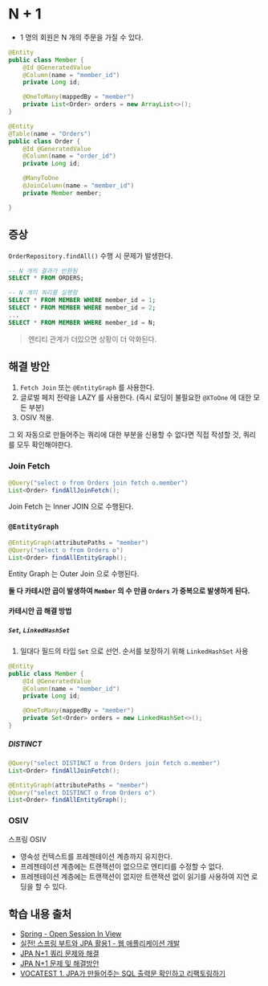 # N + 1

- 1 명의 회원은 N 개의 주문을 가질 수 있다.

```java
@Entity
public class Member {
    @Id @GeneratedValue
    @Column(name = "member_id")
    private Long id;

    @OneToMany(mappedBy = "member")
    private List<Order> orders = new ArrayList<>();
}
```

```java
@Entity
@Table(name = "Orders")
public class Order {
    @Id @GeneratedValue
    @Column(name = "order_id")
    private Long id;

    @ManyToOne
    @JoinColumn(name = "member_id")
    private Member member;

}
```

## 증상

`OrderRepository.findAll()` 수행 시 문제가 발생한다.

```sql
-- N 개의 결과가 반환됨
SELECT * FROM ORDERS;

-- N 개의 쿼리를 실행함
SELECT * FROM MEMBER WHERE member_id = 1;
SELECT * FROM MEMBER WHERE member_id = 2;
...
SELECT * FROM MEMBER WHERE member_id = N;
```

> 엔티티 관계가 더있으면 상황이 더 악화된다.

## 해결 방안

1. `Fetch Join` 또는 `@EntityGraph` 를 사용한다.
2. 글로벌 페치 전략을 LAZY 를 사용한다. (즉시 로딩이 불필요한 `@XToOne` 에 대한 모든 부분)
3. OSIV 적용.

그 외 자동으로 만들어주는 쿼리에 대한 부분을 신용할 수 없다면 직접 작성할 것, 쿼리를 모두 확인해야한다.

### Join Fetch

```java
@Query("select o from Orders join fetch o.member")
List<Order> findAllJoinFetch();
```

Join Fetch 는 Inner JOIN 으로 수행된다.

### `@EntityGraph`

```java
@EntityGraph(attributePaths = "member")
@Query("select o from Orders o")
List<Order> findAllEntityGraph();
```

Entity Graph 는 Outer Join 으로 수행된다.

**둘 다 카테시안 곱이 발생하여 `Member` 의 수 만큼 `Orders` 가 중복으로 발생하게 된다.**

#### 카테시안 곱 해결 방법

##### `Set`, `LinkedHashSet`

1. 일대다 필드의 타입 `Set` 으로 선언. 순서를 보장하기 위해 `LinkedHashSet` 사용

```java
@Entity
public class Member {
    @Id @GeneratedValue
    @Column(name = "member_id")
    private Long id;

    @OneToMany(mappedBy = "member")
    private Set<Order> orders = new LinkedHashSet<>();
}
```

##### DISTINCT

```java
@Query("select DISTINCT o from Orders join fetch o.member")
List<Order> findAllJoinFetch();
```

```java
@EntityGraph(attributePaths = "member")
@Query("select DISTINCT o from Orders o")
List<Order> findAllEntityGraph();
```

### OSIV

스프링 OSIV

- 영속성 컨텍스트를 프레젠테이션 계층까지 유지한다.
- 프레젠테이션 계층에는 트랜잭션이 없으므로 엔티티를 수정할 수 없다.
- 프레젠테이션 계층에는 트랜잭션이 없지만 트랜잭션 없이 읽기를 사용하여 지연 로딩을 할 수 있다.

## 학습 내용 출처

- [Spring - Open Session In View](https://blog.kingbbode.com/27)
- [실전! 스프링 부트와 JPA 활용1 - 웹 애플리케이션 개발](https://www.inflearn.com/course/%EC%8A%A4%ED%94%84%EB%A7%81%EB%B6%80%ED%8A%B8-JPA-%ED%99%9C%EC%9A%A9-1/dashboard)
- [JPA N+1 쿼리 문제와 해결](https://meetup.toast.com/posts/87)
- [JPA N+1 문제 및 해결방안](https://jojoldu.tistory.com/165)
- [VOCATEST 1. JPA가 만들어주는 SQL 출력문 확인하고 리팩토링하기](https://siyoon210.tistory.com/150)
